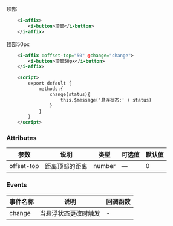 
<div class="affix">
<code-demo-block>
<demo-block title="固定在顶部">
    <i-affix>
        <i-button>顶部</i-button>
    </i-affix>
</demo-block>
    <div slot="highlight">

```xml
    <i-affix>
        <i-button>顶部</i-button>
    </i-affix>
```
</div>
</code-demo-block>
<code-demo-block>
<demo-block title="固定在距离顶部50px的位置">
    <i-affix :offset-top="50" @change="change">
        <i-button>顶部50px</i-button>
    </i-affix>
</demo-block>
<div slot="highlight">

```xml
    <i-affix :offset-top="50" @change="change">
        <i-button>顶部50px</i-button>
    </i-affix>

    <script>
        export default {
            methods:{
                change(status){
                    this.$message('悬浮状态:' + status)
                }
            }
        }
    </script>
```
</div>
</code-demo-block>

### Attributes
| 参数   | 说明                                 | 类型                                        | 可选值 | 默认值 |
| ------ | ------------------------------------ | ------------------------------------------- | ------ | ------ |
| offset-top | 距离顶部的距离                    | number                                      | —     | 0    |

### Events
| 事件名称   | 说明                                 | 回调函数                                      |
| ------ | ------------------------------------ | ------------------------------------------- |
| change | 当悬浮状态更改时触发                   | -                                      |

</div>
<script>
    export default {
        methods:{
            change(status, a, b){
                this.$message('悬浮状态:' + status)
            }
        }
    }
</script>
<style lang="sass" scoped>
    .affix {
        height: 2000px;
    }
</style>